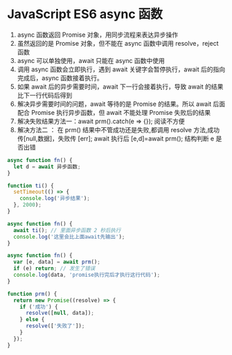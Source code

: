 # JavaScript ES6 async 函数

1. async 函数返回 Promise 对象，用同步流程来表达异步操作
2. 虽然返回的是 Promise 对象，但不能在 async 函数中调用 resolve，reject 函数
3. async 可以单独使用，await 只能在 async 函数中使用
4. 调用 async 函数会立即执行，遇到 await 关键字会暂停执行，await 后的指向完成后，async 函数接着执行。
5. 如果 await 后的异步需要时间，await 下一行会接着执行，导致 await 的结果比下一行代码后得到
6. 解决异步需要时间的问题，await 等待的是 Promise 的结果。所以 await 后面配合 Promise 执行异步函数，但 await 不能处理 Promise 失败后的结果
7. 解决失败结果方法一：await prm().catch(e => {}); 阅读不方便
8. 解决方法二 ： 在 prm() 结果中不管成功还是失败,都调用 resolve 方法,成功传[null,数据]，失败传 [err]; await 执行后 [e,d]=await prm(); 结构判断 e 是否出错

```js
async function fn() {
  let d = await 异步函数;
}

function ti() {
  setTimeout(() => {
    console.log('异步结果');
  }, 2000);
}

async function fn() {
  await ti(); // 里面异步函数 2 秒后执行
  console.log('这里会比上面await先输出');
}

async function fn() {
  var [e, data] = await prm();
  if (e) return; // 发生了错误
  console.log(data, 'promise执行完后才执行这行代码');
}

function prm() {
  return new Promise((resolve) => {
    if ('成功') {
      resolve([null, data]);
    } else {
      resolve(['失败了']);
    }
  });
}
```
